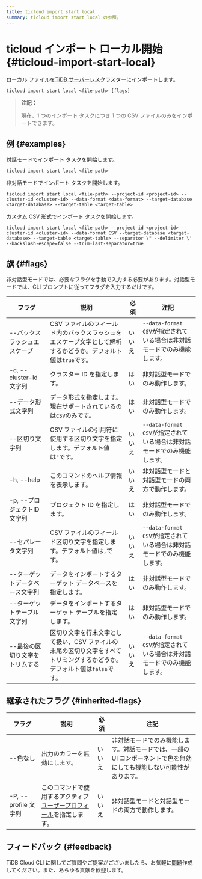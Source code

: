 ```yaml
---
title: ticloud import start local
summary: ticloud import start local の参照。
---
```


# ticloud インポート ローカル開始 {#ticloud-import-start-local}

ローカル ファイルを[TiDB サーバーレス](/tidb-cloud/select-cluster-tier.md#tidb-serverless)クラスターにインポートします。

```shell
ticloud import start local <file-path> [flags]
```

> **注記：**
>
> 現在、1 つのインポート タスクにつき 1 つの CSV ファイルのみをインポートできます。

## 例 {#examples}

対話モードでインポート タスクを開始します。

```shell
ticloud import start local <file-path>
```

非対話モードでインポート タスクを開始します。

```shell
ticloud import start local <file-path> --project-id <project-id> --cluster-id <cluster-id> --data-format <data-format> --target-database <target-database> --target-table <target-table>
```

カスタム CSV 形式でインポート タスクを開始します。

```shell
ticloud import start local <file-path> --project-id <project-id> --cluster-id <cluster-id> --data-format CSV --target-database <target-database> --target-table <target-table> --separator \" --delimiter \' --backslash-escape=false --trim-last-separator=true
```

## 旗 {#flags}

非対話型モードでは、必要なフラグを手動で入力する必要があります。対話型モードでは、CLI プロンプトに従ってフラグを入力するだけです。

| フラグ                  | 説明                                                                 | 必須  | 注記                                            |
| -------------------- | ------------------------------------------------------------------ | --- | --------------------------------------------- |
| --バックスラッシュエスケープ      | CSV ファイルのフィールド内のバックスラッシュをエスケープ文字として解析するかどうか。デフォルト値は`true`です。       | いいえ | `--data-format CSV`が指定されている場合は非対話モードでのみ機能します。 |
| -c, --cluster-id 文字列 | クラスター ID を指定します。                                                   | はい  | 非対話型モードでのみ動作します。                              |
| --データ形式文字列           | データ形式を指定します。現在サポートされているのは`CSV`のみです。                                | はい  | 非対話型モードでのみ動作します。                              |
| --区切り文字列             | CSV ファイルの引用符に使用する区切り文字を指定します。デフォルト値は`"`です。                         | いいえ | `--data-format CSV`が指定されている場合は非対話モードでのみ機能します。 |
| -h, --help           | このコマンドのヘルプ情報を表示します。                                                | いいえ | 非対話型モードと対話型モードの両方で動作します。                      |
| -p, --プロジェクトID 文字列   | プロジェクト ID を指定します。                                                  | はい  | 非対話型モードでのみ動作します。                              |
| --セパレータ文字列           | CSV ファイルのフィールド区切り文字を指定します。デフォルト値は`,`です。                            | いいえ | `--data-format CSV`が指定されている場合は非対話モードでのみ機能します。 |
| --ターゲットデータベース文字列     | データをインポートするターゲット データベースを指定します。                                     | はい  | 非対話型モードでのみ動作します。                              |
| --ターゲットテーブル文字列       | データをインポートするターゲット テーブルを指定します。                                       | はい  | 非対話型モードでのみ動作します。                              |
| --最後の区切り文字をトリムする     | 区切り文字を行末文字として扱い、CSV ファイルの末尾の区切り文字をすべてトリミングするかどうか。デフォルト値は`false`です。 | いいえ | `--data-format CSV`が指定されている場合は非対話モードでのみ機能します。 |

## 継承されたフラグ {#inherited-flags}

| フラグ               | 説明                                                                             | 必須  | 注記                                                           |
| ----------------- | ------------------------------------------------------------------------------ | --- | ------------------------------------------------------------ |
| --色なし             | 出力のカラーを無効にします。                                                                 | いいえ | 非対話モードでのみ機能します。対話モードでは、一部の UI コンポーネントで色を無効にしても機能しない可能性があります。 |
| -P, --profile 文字列 | このコマンドで使用するアクティブ[ユーザープロフィール](/tidb-cloud/cli-reference.md#user-profile)を指定します。 | いいえ | 非対話型モードと対話型モードの両方で動作します。                                     |

## フィードバック {#feedback}

TiDB Cloud CLI に関してご質問やご提案がございましたら、お気軽に[問題](https://github.com/tidbcloud/tidbcloud-cli/issues/new/choose)作成してください。また、あらゆる貢献を歓迎します。
